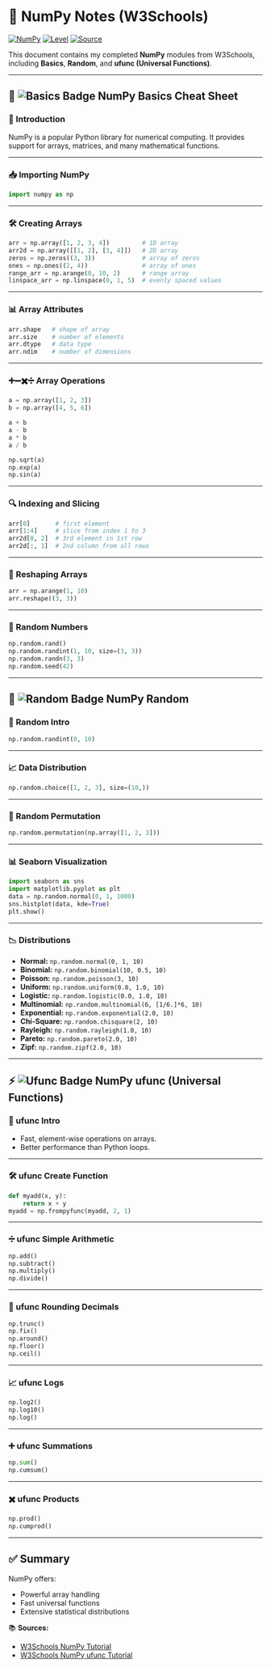 
# 🐍 NumPy Notes (W3Schools)

[![NumPy](https://img.shields.io/badge/Library-NumPy-blue?logo=python)](https://numpy.org/)
[![Level](https://img.shields.io/badge/Level-Beginner%20to%20Intermediate-green)]()
[![Source](https://img.shields.io/badge/Source-W3Schools-orange)](https://www.w3schools.com/python/numpy_intro.asp)

This document contains my completed **NumPy** modules from W3Schools,  
including **Basics**, **Random**, and **ufunc (Universal Functions)**.

---

## 📌 ![Basics Badge](https://img.shields.io/badge/Section-Basics-blue) NumPy Basics Cheat Sheet

### 🔹 Introduction
NumPy is a popular Python library for numerical computing. It provides support for arrays, matrices, and many mathematical functions.

---

### 📥 Importing NumPy
```python
import numpy as np
````

---

### 🛠 Creating Arrays

```python
arr = np.array([1, 2, 3, 4])         # 1D array
arr2d = np.array([[1, 2], [3, 4]])   # 2D array
zeros = np.zeros((3, 3))             # array of zeros
ones = np.ones((2, 4))               # array of ones
range_arr = np.arange(0, 10, 2)      # range array
linspace_arr = np.linspace(0, 1, 5)  # evenly spaced values
```

---

### 📊 Array Attributes

```python
arr.shape   # shape of array
arr.size    # number of elements
arr.dtype   # data type
arr.ndim    # number of dimensions
```

---

### ➕➖✖️➗ Array Operations

```python
a = np.array([1, 2, 3])
b = np.array([4, 5, 6])

a + b
a - b
a * b
a / b

np.sqrt(a)
np.exp(a)
np.sin(a)
```

---

### 🔍 Indexing and Slicing

```python
arr[0]       # first element
arr[1:4]     # slice from index 1 to 3
arr2d[0, 2]  # 3rd element in 1st row
arr2d[:, 1]  # 2nd column from all rows
```

---

### 🔄 Reshaping Arrays

```python
arr = np.arange(1, 10)
arr.reshape((3, 3))
```

---

### 🎲 Random Numbers

```python
np.random.rand()
np.random.randint(1, 10, size=(3, 3))
np.random.randn(3, 3)
np.random.seed(42)
```

---

## 🎲 ![Random Badge](https://img.shields.io/badge/Section-Random-purple) NumPy Random

### 🎯 Random Intro

```python
np.random.randint(0, 10)
```

---

### 📈 Data Distribution

```python
np.random.choice([1, 2, 3], size=(10,))
```

---

### 🔄 Random Permutation

```python
np.random.permutation(np.array([1, 2, 3]))
```

---

### 📊 Seaborn Visualization

```python
import seaborn as sns
import matplotlib.pyplot as plt
data = np.random.normal(0, 1, 1000)
sns.histplot(data, kde=True)
plt.show()
```

---

### 📉 Distributions

* **Normal:** `np.random.normal(0, 1, 10)`
* **Binomial:** `np.random.binomial(10, 0.5, 10)`
* **Poisson:** `np.random.poisson(3, 10)`
* **Uniform:** `np.random.uniform(0.0, 1.0, 10)`
* **Logistic:** `np.random.logistic(0.0, 1.0, 10)`
* **Multinomial:** `np.random.multinomial(6, [1/6.]*6, 10)`
* **Exponential:** `np.random.exponential(2.0, 10)`
* **Chi-Square:** `np.random.chisquare(2, 10)`
* **Rayleigh:** `np.random.rayleigh(1.0, 10)`
* **Pareto:** `np.random.pareto(2.0, 10)`
* **Zipf:** `np.random.zipf(2.0, 10)`

---

## ⚡ ![Ufunc Badge](https://img.shields.io/badge/Section-ufunc-red) NumPy ufunc (Universal Functions)

### 📜 ufunc Intro

* Fast, element-wise operations on arrays.
* Better performance than Python loops.

---

### 🛠 ufunc Create Function

```python
def myadd(x, y):
    return x + y
myadd = np.frompyfunc(myadd, 2, 1)
```

---

### ➗ ufunc Simple Arithmetic

```python
np.add()
np.subtract()
np.multiply()
np.divide()
```

---

### 🔢 ufunc Rounding Decimals

```python
np.trunc()
np.fix()
np.around()
np.floor()
np.ceil()
```

---

### 📈 ufunc Logs

```python
np.log2()
np.log10()
np.log()
```

---

### ➕ ufunc Summations

```python
np.sum()
np.cumsum()
```

---

### ✖️ ufunc Products

```python
np.prod()
np.cumprod()
```

---
## ✅ Summary

NumPy offers:

* Powerful array handling
* Fast universal functions
* Extensive statistical distributions

📚 **Sources:**

* [W3Schools NumPy Tutorial](https://www.w3schools.com/python/numpy_intro.asp)
* [W3Schools NumPy ufunc Tutorial](https://www.w3schools.com/python/numpy_ufunc.asp)



